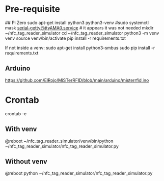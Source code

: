 
# Pre-requisite

## Pi Zero
sudo apt-get install python3 python3-venv
#sudo systemctl mask serial-getty@ttyAMA0.service   # it appears it was not needed
mkdir ~/nfc_tag_reader_simulator
cd ~/nfc_tag_reader_simulator
python3 -m venv venv
source venv/bin/activate
pip install -r requirements.txt

If not inside a venv:
sudo apt-get install python3-smbus
sudo pip install -r requirements.txt

## Arduino
https://github.com/ElRojo/MiSTerRFID/blob/main/arduino/misterrfid.ino

# Crontab
crontab -e
## With venv
@reboot ~/nfc_tag_reader_simulator/venv/bin/python ~/nfc_tag_reader_simulator/nfc_tag_reader_simulator.py
## Without venv
@reboot python ~/nfc_tag_reader_simulator/nfc_tag_reader_simulator.py

